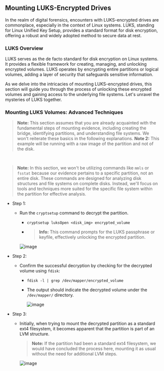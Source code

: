 ## Mounting LUKS-Encrypted Drives

In the realm of digital forensics, encounters with LUKS-encrypted drives are commonplace, especially in the context of Linux systems. LUKS, standing for Linux Unified Key Setup, provides a standard format for disk encryption, offering a robust and widely adopted method to secure data at rest.

### LUKS Overview

LUKS serves as the de facto standard for disk encryption on Linux systems. It provides a flexible framework for creating, managing, and unlocking encrypted volumes. LUKS operates by encrypting entire partitions or logical volumes, adding a layer of security that safeguards sensitive information.

As we delve into the intricacies of mounting LUKS-encrypted drives, this section will guide you through the process of unlocking these encrypted volumes and gaining access to the underlying file systems. Let's unravel the mysteries of LUKS together.

### Mounting LUKS Volumes: Advanced Techniques
> **Note:** This section assumes that you are already acquainted with the fundamental steps of mounting evidence, including creating the bridge, identifying partitions, and understanding file systems. We won't reiterate these basics in the following explanations.
> **Note 2:** This example will be running with a raw image of the partition and not of the disk.

&nbsp;
&nbsp;
&nbsp;

> **Note:** In this section, we won't be utilizing commands like `mmls` or `fsstat` because our evidence pertains to a specific partition, not an entire disk. These commands are designed for analyzing disk structures and file systems on complete disks. Instead, we'll focus on tools and techniques more suited for the specific file system within the partition for effective analysis.


- Step 1:
  - Run the `cryptsetup` command to decrypt the partition.
    -  `cryptsetup luksOpen <disk_img> encrypted_volume`
    -  > **Info:**    This command prompts for the LUKS passphrase or keyfile, effectively unlocking the encrypted partition.
       
      ![image](https://github.com/JESUSAMM/Unraveling-the-Enigma-of-Mounting-Dead-Forensic-Evidence/assets/149633912/91e1190f-688a-4fdc-9947-fa39170fed45)

- Step 2:
  - Confirm the successful decryption by checking for the decrypted volume using `fdisk`:
    - `fdisk -l | grep /dev/mapper/encrypted_volume`
    -    The output should indicate the decrypted volume under the `/dev/mapper/` directory.
      
           ![image](https://github.com/JESUSAMM/Unraveling-the-Enigma-of-Mounting-Dead-Forensic-Evidence/assets/149633912/9e42d361-454f-43fd-83fd-8ab99fb9c4ab)


- Step 3:
  - Initially, when trying to mount the decrypted partition as a standard ext4 filesystem, it becomes apparent that the partition is part of an LVM structure.
      > **Note:** If the partition had been a standard ext4 filesystem, we would have concluded the process here, mounting it as usual without the need for additional LVM steps.

     ![image](https://github.com/JESUSAMM/Unraveling-the-Enigma-of-Mounting-Dead-Forensic-Evidence/assets/149633912/74dde9c3-b63b-4a3b-b80f-609d67292076)




